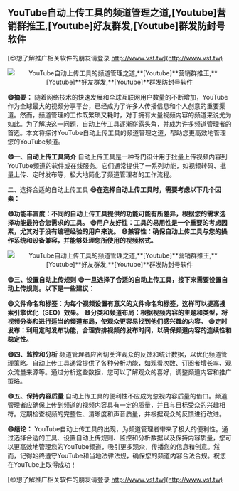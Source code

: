 ## **YouTube自动上传工具的频道管理之道,**[Youtube]**营销群推王,**[Youtube]**好友群发,**[Youtube]**群发防封号软件**

[😍想了解推广相关软件的朋友请登录 http://www.vst.tw](http://www.vst.tw)

 <center><img src="https://vst.tw/MP4/tuiguang/png/0.png" alt="YouTube自动上传工具的频道管理之道,**[Youtube]**营销群推王,**[Youtube]**好友群发,**[Youtube]**群发防封号软件"></center>

**😄摘要：**
随着网络技术的快速发展和全球互联网用户数量的不断增加，YouTube作为全球最大的视频分享平台，已经成为了许多人传播信息和个人创意的重要渠道。然而，频道管理的工作既繁琐又耗时，对于拥有大量视频内容的频道来说尤为如此。为了解决这一问题，自动上传工具逐渐崭露头角，并成为许多频道管理者的首选。本文将探讨YouTube自动上传工具的频道管理之道，帮助您更高效地管理您的YouTube频道。

**😄一、自动上传工具简介**
自动上传工具是一种专门设计用于批量上传视频内容到YouTube频道的软件或在线服务。它们通常提供了一系列功能，如视频转码、批量上传、定时发布等，极大地简化了频道管理者的工作流程。

二、选择合适的自动上传工具
**😄在选择自动上传工具时，需要考虑以下几个因素：**

**😄功能丰富度：不同的自动上传工具提供的功能可能有所差异，根据您的需求选择功能最符合您需求的工具。**
**😄用户友好性：工具的易用性是一个重要的考虑因素，尤其对于没有编程经验的用户来说。**
**😄兼容性：确保自动上传工具与您的操作系统和设备兼容，并能够处理您所使用的视频格式。**

 <center><img src="https://vst.tw/MP4/tuiguang/png/5.png" alt="YouTube自动上传工具的频道管理之道,**[Youtube]**营销群推王,**[Youtube]**好友群发,**[Youtube]**群发防封号软件"></center>

**😄三、设置自动上传规则**
**😄一旦选择了合适的自动上传工具，接下来需要设置自动上传规则。以下是一些建议：**

**😄文件命名和标签：为每个视频设置有意义的文件命名和标签，这样可以提高搜索引擎优化（SEO）效果。**
**😄分类和频道布局：根据视频内容的主题和类型，将视频分类和进行适当的频道布局，使观众更容易找到他们感兴趣的内容。**
**😄定时发布：利用定时发布功能，合理安排视频的发布时间，以确保频道内容的连续性和稳定性。**

**😄四、监控和分析**
频道管理者应密切关注观众的反馈和统计数据，以优化频道管理策略。自动上传工具通常提供了各种分析功能，如观看次数、订阅者增长率、观众流量来源等。通过分析这些数据，您可以了解观众的喜好，调整频道内容和推广策略。

**😄五、保持内容质量**
自动上传工具的便利性不应成为忽视内容质量的借口。频道管理者应确保上传到频道的视频内容具有一定的质量，并且与目标受众的兴趣相符。定期检查视频的完整性、清晰度和声音质量，并根据观众的反馈进行改进。

**😄结论：**
YouTube自动上传工具的出现，为频道管理者带来了极大的便利性。通过选择合适的工具、设置自动上传规则、监控和分析数据以及保持内容质量，您可以更高效地管理您的YouTube频道，吸引更多观众，传播您的信息和创意。然而，记得始终遵守YouTube和当地法律法规，确保您的频道内容合法合规。祝您在YouTube上取得成功！

[😍想了解推广相关软件的朋友请登录 http://www.vst.tw](http://www.vst.tw)



